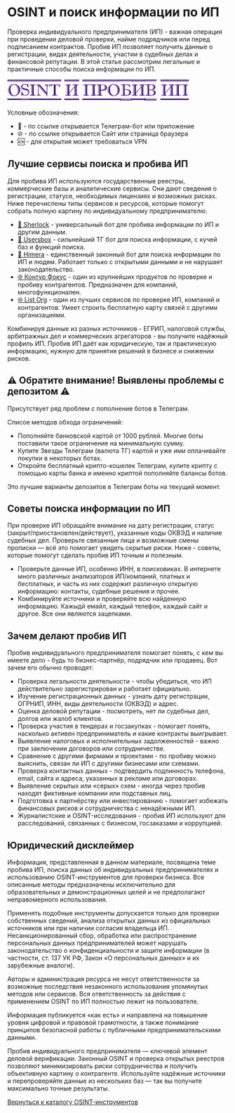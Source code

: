 # OSINT и поиск информации по ИП
Проверка индивидуального предпринимателя (ИП) - важная операция при проведении деловой проверки, найме подрядчиков или перед подписанием контрактов. Пробив ИП позволяет получить данные о регистрации, видах деятельности, участии в судебных делах и финансовой репутации. В этой статье рассмотрим легальные и практичные способы поиска информации по ИП.

![OSINT и пробив по ИНН](OSINT%20и%20пробив%20ИП%20-%20Индивидуальных%20Предпринимателей.jpg)

Условные обозначения:
* 📲 - по ссылке открывается Телеграм-бот или приложение
* 🌐 - по ссылке открывается Сайт или страница браузера
* 🆘 - для открытия может требоваться VPN

## Лучшие сервисы поиска и пробива ИП
Для пробива ИП используются государственные реестры, коммерческие базы и аналитические сервисы. Они дают сведения о регистрации, статусе, необходимых лицензиях и возможных рисках. Ниже перечислены типы сервисов и ресурсов, которые помогут собрать полную картину по индивидуальному предпринимателю.
* [📲 Sherlock](https://t.me/fjhifhfjdi_bot?start=_ref_9pyalm_JJwlz5) - универсальный бот для пробива информации по ИП и другим данным.
* [📲 Usersbox](https://t.me/Yupes_bot?start=NDA2ODQwMTU5) - сильнейший ТГ бот для поиска информации, с кучей баз и функций поиска.
* [📲 Himera](https://t.me/HimeraSearch9kNBot?start=406840159) - единственный законный бот для поиска информации по ИП и людям. Работает только с открытыми данными и не нарушает законодательство.
* [🌐 Контур Фокус](https://kontur.ru/focus?p=f51242) - один из крупнейших продуктов по проверке и пробиву контрагентов. Предназначен для компаний, многофункционален.
* [🌐 List Org](https://www.list-org.com/) - один из лучших сервисов по проверке ИП, компаний и контрагентов. Умеет строить бесплатную карту связей с другими организациями.

Комбинируя данные из разных источников - ЕГРИП, налоговой службы, арбитражных дел и коммерческих агрегаторов - вы получите надёжный профиль ИП. Пробив ИП даёт как юридическую, так и практическую информацию, нужную для принятия решений в бизнесе и снижении рисков.

## ⚠️ Обратите внимание! Выявлены проблемы с депозитом ⚠️
Присутствует ряд проблем с пополнение ботов в Телеграм.

Списое методов обхода ограничений:
* Пополняйте банковской картой от 1000 рублей. Многие боты поставили такое ограничение на минимальную сумму.
* Купите Звезды Телеграм (валюта ТГ) картой и уже ими оплачивайте покупки в некоторых ботах.
* Откройте бесплатный крипто-кошелек Телеграм, купите крипту с помощью карты банка и именно криптой пополняйте балансы ботов.

Это лучшие варианты депозитов в Телеграм боты на текущий момент.

## Советы поиска информации по ИП
При проверке ИП обращайте внимание на дату регистрации, статус (закрыт/приостановлен/действует), указанные коды ОКВЭД и наличие судебных дел. Проверьте связанные лица и возможные смены прописки — всё это помогает увидеть скрытые риски. Ниже - советы, которые помогут сделать пробив ИП точным и полезным.

* Проверьте данные ИП, особенно ИНН, в поисковиках. В интернете много различных анализаторов ИП/компаний, платных и бесплатных, и часть из них содержит различную открытую информацию: контакты, судебные решения и прочее.
* Комбинируйте источники и проверяйте всю найденную информацию. Кажыдй емайл, каждый телефон, каждый сайт и другое. Все они являются зацепками.

## Зачем делают пробив ИП
Пробив индивидуального предпринимателя помогает понять, с кем вы имеете дело - будь то бизнес-партнёр, подрядчик или продавец. Вот зачем его обычно проводят:
* Проверка легальности деятельности - чтобы убедиться, что ИП действительно зарегистрирован и работает официально.
* Изучение регистрационных данных - узнать дату регистрации, ОГРНИП, ИНН, виды деятельности (ОКВЭД) и адрес.
* Оценка деловой репутации - посмотреть, нет ли судебных дел, долгов или жалоб клиентов.
* Проверка участия в тендерах и госзакупках - помогает понять, насколько активен предприниматель и какие контракты выигрывает.
* Выявление налоговых и исполнительных задолженностей - важно при заключении договоров или сотрудничестве.
* Сравнение с другими фирмами и проектами - по пробиву можно выяснить, связан ли ИП с другими бизнесами или схемами.
* Проверка контактных данных - подтвердить подлинность телефона, email, сайта и адреса, указанных в рекламе или договорах.
* Выявление скрытых или «серых» схем - иногда через пробив находят фиктивные компании или подставных лиц.
* Подготовка к партнёрству или инвестированию - помогает избежать финансовых рисков и сотрудничества с ненадёжными ИП.
* Журналистские и OSINT-исследования - пробив ИП используют для расследований, связанных с бизнесом, госзаказами и коррупцией.

## Юридический дисклеймер
Информация, представленная в данном материале, посвящена теме пробива ИП, поиска данных об индивидуальных предпринимателях и использованию OSINT-инструментов для проверки бизнеса. Все описанные методы предназначены исключительно для образовательных и демонстрационных целей и не предполагают неправомерного использования.

Применять подобные инструменты допускается только для проверки собственных сведений, анализа открытых данных из официальных источников или при наличии согласия владельца ИП. Несанкционированный сбор, обработка или распространение персональных данных предпринимателей может нарушать законодательство о конфиденциальности и защите информации (в частности, ст. 137 УК РФ, Закон «О персональных данных» и их зарубежные аналоги).

Авторы и администрация ресурса не несут ответственности за возможные последствия незаконного использования упомянутых методов или сервисов. Вся ответственность за действия с применением OSINT по ИП полностью лежит на пользователе.

Информация публикуется «как есть» и направлена на повышение уровня цифровой и правовой грамотности, а также понимание принципов безопасной работы с публичными предпринимательскими данными.

Пробив индивидуального предпринимателя — ключевой элемент деловой верификации. Законный OSINT и проверка открытых реестров позволяют минимизировать риски сотрудничества и получить объективную картину о контрагенте. Используйте надёжные источники и перепроверяйте данные из нескольких баз — так вы получите максимально точные результаты.

[Вернуться к каталогу OSINT-инструментов](https://github.com/OSINT-searcher/probiv_i_OSINT_instrumenti)
